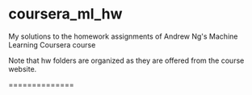 coursera_ml_hw
==============

My solutions to the homework assignments of Andrew Ng's Machine Learning Coursera course

Note that hw folders are organized as they are offered from the course website.

==============
